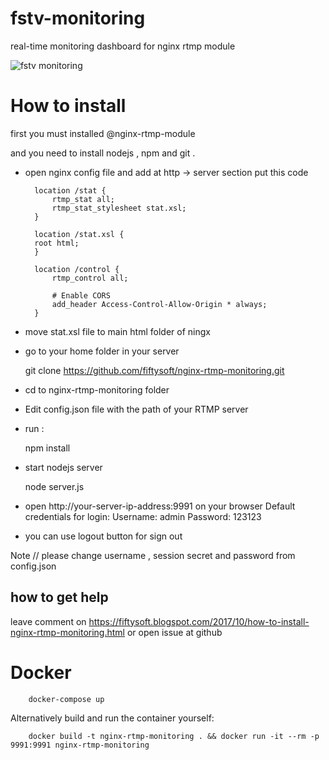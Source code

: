 # fstv-monitoring
real-time monitoring dashboard for nginx rtmp module

![fstv monitoring](https://cloud.githubusercontent.com/assets/16119345/15388844/9f66917e-1dbc-11e6-9726-2a4912d74352.png)

# How to install

first you must installed @nginx-rtmp-module

and you need to install nodejs , npm and git .


* open nginx config file and add at http -> server section put this code


        location /stat {
            rtmp_stat all;
            rtmp_stat_stylesheet stat.xsl;
        }

        location /stat.xsl {
	    root html;
        }

	    location /control {
	        rtmp_control all;

	        # Enable CORS
	        add_header Access-Control-Allow-Origin * always;
	    }

* move stat.xsl file to main html folder of ningx

* go to your home folder in your server

	git clone https://github.com/fiftysoft/nginx-rtmp-monitoring.git

* cd to nginx-rtmp-monitoring folder 

* Edit config.json file with the path of your RTMP server 

* run :

	npm install

* start nodejs server

	node server.js

* open http://your-server-ip-address:9991 on your browser
    Default credentials for login:
    Username: admin
    Password: 123123

* you can use logout button for sign out

Note // please change username , session secret and password from config.json


## how to get help
leave comment on https://fiftysoft.blogspot.com/2017/10/how-to-install-nginx-rtmp-monitoring.html
or open issue at github


# Docker

        docker-compose up

Alternatively build and run the container yourself:

        docker build -t nginx-rtmp-monitoring . && docker run -it --rm -p 9991:9991 nginx-rtmp-monitoring
